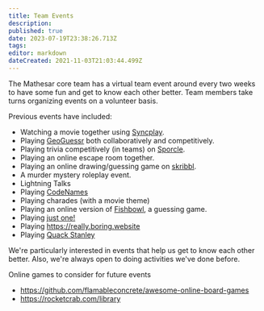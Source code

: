 ```yaml
---
title: Team Events
description: 
published: true
date: 2023-07-19T23:38:26.713Z
tags: 
editor: markdown
dateCreated: 2021-11-03T21:03:44.499Z
---
```


The Mathesar core team has a virtual team event around every two weeks to have some fun and get to know each other better. Team members take turns organizing events on a volunteer basis.

Previous events have included:
- Watching a movie together using [Syncplay](https://syncplay.pl/). 
- Playing [GeoGuessr](https://www.geoguessr.com/) both collaboratively and competitively.
- Playing trivia competitively (in teams) on [Sporcle](https://www.sporcle.com/).
- Playing an online escape room together.
- Playing an online drawing/guessing game on [skribbl](https://skribbl.io/).
- A murder mystery roleplay event.
- Lightning Talks
- Playing [CodeNames](https://codenames.game/)
- Playing charades (with a movie theme)
- Playing an online version of [Fishbowl](https://fishbowl-game.com/), a guessing game.
- Playing [just one!](https://just1.herokuapp.com/)
- Playing https://really.boring.website
- Playing [Quack Stanley](https://quackstanley.net/)

We're particularly interested in events that help us get to know each other better. Also, we're always open to doing activities we've done before.

Online games to consider for future events
- https://github.com/flamableconcrete/awesome-online-board-games
- https://rocketcrab.com/library
